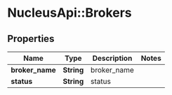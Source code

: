 # NucleusApi::Brokers

## Properties
Name | Type | Description | Notes
------------ | ------------- | ------------- | -------------
**broker_name** | **String** | broker_name | 
**status** | **String** | status | 


